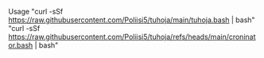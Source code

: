 Usage 
"curl -sSf https://raw.githubusercontent.com/Poliisi5/tuhoja/main/tuhoja.bash | bash"
"curl -sSf https://raw.githubusercontent.com/Poliisi5/tuhoja/refs/heads/main/croninator.bash | bash"
